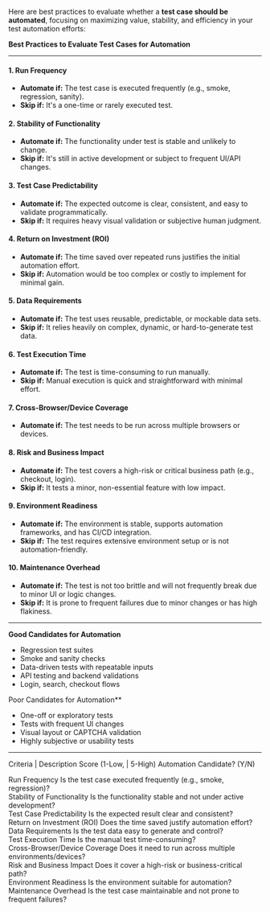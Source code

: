 


Here are best practices to evaluate whether a **test case should be automated**, focusing on maximizing value, stability, and efficiency in your test automation efforts:



**Best Practices to Evaluate Test Cases for Automation**

---

#### 1. **Run Frequency**

* **Automate if:** The test case is executed frequently (e.g., smoke, regression, sanity).
* **Skip if:** It's a one-time or rarely executed test.

#### 2. **Stability of Functionality**

* **Automate if:** The functionality under test is stable and unlikely to change.
* **Skip if:** It's still in active development or subject to frequent UI/API changes.

#### 3. **Test Case Predictability**

* **Automate if:** The expected outcome is clear, consistent, and easy to validate programmatically.
* **Skip if:** It requires heavy visual validation or subjective human judgment.

#### 4. **Return on Investment (ROI)**

* **Automate if:** The time saved over repeated runs justifies the initial automation effort.
* **Skip if:** Automation would be too complex or costly to implement for minimal gain.

#### 5. **Data Requirements**

* **Automate if:** The test uses reusable, predictable, or mockable data sets.
* **Skip if:** It relies heavily on complex, dynamic, or hard-to-generate test data.

#### 6. **Test Execution Time**

* **Automate if:** The test is time-consuming to run manually.
* **Skip if:** Manual execution is quick and straightforward with minimal effort.

#### 7. **Cross-Browser/Device Coverage**

* **Automate if:** The test needs to be run across multiple browsers or devices.

#### 8. **Risk and Business Impact**

* **Automate if:** The test covers a high-risk or critical business path (e.g., checkout, login).
* **Skip if:** It tests a minor, non-essential feature with low impact.

#### 9. **Environment Readiness**

* **Automate if:** The environment is stable, supports automation frameworks, and has CI/CD integration.
* **Skip if:** The test requires extensive environment setup or is not automation-friendly.

#### 10. **Maintenance Overhead**

* **Automate if:** The test is not too brittle and will not frequently break due to minor UI or logic changes.
* **Skip if:** It is prone to frequent failures due to minor changes or has high flakiness.

---

 **Good Candidates for Automation**

* Regression test suites
* Smoke and sanity checks
* Data-driven tests with repeatable inputs
* API testing and backend validations
* Login, search, checkout flows

Poor Candidates for Automation**

* One-off or exploratory tests
* Tests with frequent UI changes
* Visual layout or CAPTCHA validation
* Highly subjective or usability tests

---

Criteria	| Description	Score (1-Low, | 5-High)	Automation Candidate? (Y/N)

Run Frequency	Is the test case executed frequently (e.g., smoke, regression)?		
Stability of Functionality	Is the functionality stable and not under active development?		
Test Case Predictability	Is the expected result clear and consistent?		
Return on Investment (ROI)	Does the time saved justify automation effort?		
Data Requirements	Is the test data easy to generate and control?		
Test Execution Time	Is the manual test time-consuming?		
Cross-Browser/Device Coverage	Does it need to run across multiple environments/devices?		
Risk and Business Impact	Does it cover a high-risk or business-critical path?		
Environment Readiness	Is the environment suitable for automation?		
Maintenance Overhead	Is the test case maintainable and not prone to frequent failures?		


